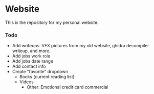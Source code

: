 # Website

This is the repository for my personal website.

### Todo
 - Add writeups: VFX pictures from my old website, ghidra decompiler writeup, and more.
 - Add jobs work role
 - Add jobs date range
 - Add contact info
 - Create "favorite" dropdown
   - Books (current reading list)
   - Videos
     - Other: Emotional credit card commercial
